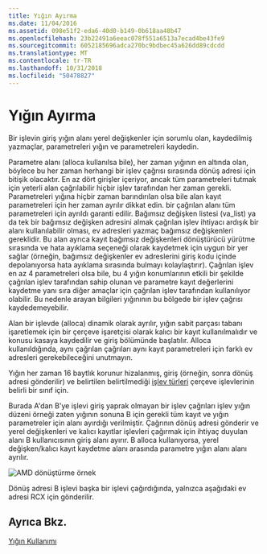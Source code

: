 ```yaml
---
title: Yığın Ayırma
ms.date: 11/04/2016
ms.assetid: 098e51f2-eda6-40d0-b149-0b618aa48b47
ms.openlocfilehash: 23b22491a6eeac078f551a6513a7ecad4be43fe9
ms.sourcegitcommit: 6052185696adca270bc9bdbec45a626dd89cdcdd
ms.translationtype: MT
ms.contentlocale: tr-TR
ms.lasthandoff: 10/31/2018
ms.locfileid: "50478827"
---
```

# <a name="stack-allocation"></a>Yığın Ayırma

Bir işlevin giriş yığın alanı yerel değişkenler için sorumlu olan, kaydedilmiş yazmaçlar, parametreleri yığın ve parametreleri kaydedin.

Parametre alanı (alloca kullanılsa bile), her zaman yığının en altında olan, böylece bu her zaman herhangi bir işlev çağrısı sırasında dönüş adresi için bitişik olacaktır. En az dört girişler içeriyor, ancak tüm parametreleri tutmak için yeterli alan çağrılabilir hiçbir işlev tarafından her zaman gerekli. Parametreleri yığına hiçbir zaman barındırılan olsa bile alan kayıt parametreleri için her zaman ayrılır dikkat edin. bir çağrılan alanı tüm parametreleri için ayrıldı garanti edilir. Bağımsız değişken listesi (va_list) ya da tek bir bağımsız değişken adresini almak çağrılan işlev ihtiyacı ardışık bir alanı kullanılabilir olması, ev adresleri yazmaç bağımsız değişkenleri gereklidir. Bu alan ayrıca kayıt bağımsız değişkenleri dönüştürücü yürütme sırasında ve hata ayıklama seçeneği olarak kaydetmek için uygun bir yer sağlar (örneğin, bağımsız değişkenler ev adreslerini giriş kodu içinde depolanıyorsa hata ayıklama sırasında bulmayı kolaylaştırır). Çağrılan işlev en az 4 parametreleri olsa bile, bu 4 yığın konumlarının etkili bir şekilde çağrılan işlev tarafından sahip olunan ve parametre kayıt değerlerini kaydetme yanı sıra diğer amaçlar için çağrılan işlev tarafından kullanılıyor olabilir.  Bu nedenle arayan bilgileri yığınının bu bölgede bir işlev çağrısı kaydedemeyebilir.

Alan bir işlevde (alloca) dinamik olarak ayrılır, yığın sabit parçası tabanı işaretlemek için bir çerçeve işaretçisi olarak kalıcı bir kayıt kullanılmalıdır ve konusu kasaya kaydedilir ve giriş bölümünde başlatılır. Alloca kullanıldığında, aynı çağrılan çağrıları aynı kayıt parametreleri için farklı ev adresleri gerekebileceğini unutmayın.

Yığın her zaman 16 baytlık korunur hizalanmış, giriş (örneğin, sonra dönüş adresi gönderilir) ve belirtilen belirtilmediği [işlev türleri](../build/function-types.md) çerçeve işlevlerinin belirli bir sınıf için.

Burada A'dan B'ye işlevi giriş yaprak olmayan bir işlev çağrıları işlev yığın düzeni örneği zaten yığının sonuna B için gerekli tüm kayıt ve yığın parametreler için alanı ayırdığı verilmiştir. Çağrının dönüş adresi gönderir ve yerel değişkenleri ve kalıcı kayıtlar işlevleri çağırmak için ihtiyaç duyulan alanı B kullanıcısının giriş alanı ayırır. B alloca kullanıyorsa, yerel değişken/kalıcı kayıt kaydetme alanı arasında parametre yığın alanı alanı ayrılır.

![AMD dönüştürme örnek](../build/media/vcamd_conv_ex_5.png "AMD dönüştürme örneği")

Dönüş adresi B işlevi başka bir işlevi çağırdığında, yalnızca aşağıdaki ev adresi RCX için gönderilir.

## <a name="see-also"></a>Ayrıca Bkz.

[Yığın Kullanımı](../build/stack-usage.md)